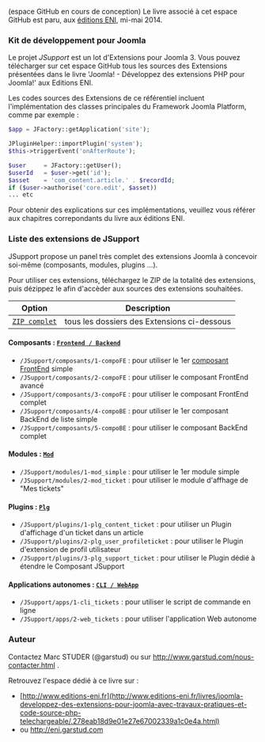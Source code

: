 (espace GitHub en cours de conception)
Le livre associé à cet espace GitHub est paru, aux [éditions ENI](http://www.editions-eni.fr/livres/joomla-developpez-des-extensions-pour-joomla-avec-travaux-pratiques-et-code-source-php-telechargeable/.278eab18d9e01e27e67002339a1c0e4a.html), mi-mai 2014.

### Kit de développement pour Joomla
Le projet *JSupport* est un lot d'Extensions pour Joomla 3.
Vous pouvez télécharger sur cet espace GitHub tous les sources des Extensions présentées dans le livre 'Joomla! - Développez des extensions PHP pour Joomla!' aux Editions ENI.

Les codes sources des Extensions de ce référentiel incluent l'implémentation des classes principales du Framework Joomla Platform, comme par exemple :
```php
$app = JFactory::getApplication('site');

JPluginHelper::importPlugin('system');
$this->triggerEvent('onAfterRoute');

$user     = JFactory::getUser();
$userId   = $user->get('id');
$asset    = 'com_content.article.' . $recordId;
if ($user->authorise('core.edit', $asset))
... etc
```
Pour obtenir des explications sur ces implémentations, veuillez vous référer aux chapitres correpondants du livre aux éditions ENI.


### Liste des extensions de JSupport
JSupport propose un panel très complet des extensions Joomla à concevoir soi-même (composants, modules, plugins ...).

Pour utiliser ces extensions, téléchargez le ZIP de la totalité des extensions, puis dézippez le afin d'accèder aux sources des extensions souhaitées.

Option        | Description
------------- | ----------------
[`ZIP complet`](https://github.com/garstud/JSupport/archive/master.zip) | tous les dossiers des Extensions ci-dessous



#### Composants : [`Frontend / Backend`](https://github.com/garstud/JSupport/tree/master/composants "Espace des Composants")
- `/JSupport/composants/1-compoFE` : pour utiliser le 1er [composant FrontEnd](https://github.com/garstud/JSupport/tree/master/docs/manual/fr-FR/extensions) simple
- `/JSupport/composants/2-compoFE` : pour utiliser le composant FrontEnd avancé
- `/JSupport/composants/3-compoFE` : pour utiliser le composant FrontEnd complet
- `/JSupport/composants/4-compoBE` : pour utiliser le 1er composant BackEnd de liste simple
- `/JSupport/composants/5-compoBE` : pour utiliser le composant BackEnd complet

#### Modules : [`Mod`](https://github.com/garstud/JSupport/tree/master/modules)
- `/JSupport/modules/1-mod_simple` : pour utiliser le 1er module simple
- `/JSupport/modules/2-mod_ticket` : pour utiliser le module d'affhage de "Mes tickets"

#### Plugins : [`Plg`](https://github.com/garstud/JSupport/tree/master/plugins)
- `/JSupport/plugins/1-plg_content_ticket` : pour utiliser un Plugin d'affichage d'un ticket dans un article
- `/JSupport/plugins/2-plg_user_profileticket` : pour utiliser le Plugin d'extension de profil utilisateur
- `/JSupport/plugins/3-plg_support_ticket` : pour utiliser le Plugin dédié à étendre le Composant JSupport

#### Applications autonomes : [`CLI / WebApp`](https://github.com/garstud/JSupport/tree/master/apps)
- `/JSupport/apps/1-cli_tickets` : pour utiliser le script de commande en ligne
- `/JSupport/apps/2-web_tickets` : pour utiliser l'application Web autonome


### Auteur
Contactez Marc STUDER (@garstud) ou sur http://www.garstud.com/nous-contacter.html . 

Retrouvez l'espace dédié à ce livre sur :
- [http://www.editions-eni.fr](http://www.editions-eni.fr/livres/joomla-developpez-des-extensions-pour-joomla-avec-travaux-pratiques-et-code-source-php-telechargeable/.278eab18d9e01e27e67002339a1c0e4a.html)
- ou http://eni.garstud.com
